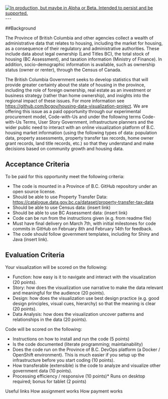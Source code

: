 
<div id="devex-badge">
<a rel="Delivery" href="https://github.com/BCDevExchange/docs/blob/master/discussion/projectstates.md"><img alt="In production, but maybe in Alpha or Beta. Intended to persist and be supported." style="border-width:0" src="http://bcdevexchange.org/badge/3.svg" title="In production, but maybe in Alpha or Beta. Intended to persist and be supported." /></a>
</div>
---

##Background

The Province of British Columbia and other agencies collect a wealth of administrative data that relates to housing, including the market for housing, as a consequence of their regulatory and administrative authorities. These include data about legal ownership (Land Titles BC), the total stock of housing (BC Assessment), and taxation information (Ministry of Finance). In addition, socio-demographic information is available, such as ownership status (owner or renter), through the Census of Canada.

The British Columbia Government seeks to develop statistics that will provide greater certainty about the state of housing in the province, including the role of foreign ownership, real estate as an investment or business strategy (rather than home ownership), and insights into the regional impact of these issues. For more information see https://github.com/bcgov/housing-data-visualization-project. 
We are offering this issue as a paid opportunity through our experimental procurement model, Code-with-Us and under the following terms Code-with-Us Terms,
User Story
Government, infrastructure planners and the wider public need to interact with an online visualization platform of B.C. housing market information (using the following types of data: population data, property assessments, property transfer tax records, home owner grant records, land title records, etc.) so that they understand and make decisions based on community growth and housing data.


## Acceptance Criteria

To be paid for this opportunity meet the following criteria:

* The code is mounted in a Province of B.C. GitHub repository under an open source license.
* Should be able to use Property Transfer Data: https://catalogue.data.gov.bc.ca/dataset/property-transfer-tax-data
* Should be able to use Census data: (insert link)
* Should be able to use BC Assessment data: (insert link)
* Code can be run from the instructions given (e.g. from readme file)
* Must have final delivery on March 7th, with initial milestones for code commits in GitHub on February 8th and February 14th for feedback.
* The code should follow government templates, including for Shiny and Java (insert link).

## Evaluation Criteria

Your visualization will be scored on the following:
* Function: how easy is it to navigate and interact with the visualization (20 points).
* Story: how does the visualization use narrative to make the data relevant and meaningful for the audience (20 points).
* Design: how does the visualization use best design practice (e.g. good design principles, visual cues, hierarchy) so that the meaning is clear (20 points).
* Data Analysis: how does the visualization uncover patterns and relationships in the data (20 points).

Code will be scored on the following:
* Instructions on how to install and run the code (5 points)
* Is the code documented (literate programming; maintainability)
* Does the code run on the Province of B.C. DevOps platform (a Docker / OpenShift environment). This is much easier if you setup up the infrastructure before you start coding (10 points).
* How transferable (extensible) is the code to analyze and visualize other government data (10 points).
* Processing efficiency / responsive (10 points)* Runs on desktop required; bonus for tablet (2 points)

Useful links
How assignment works
How payment works


